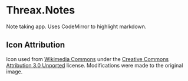 # Threax.Notes
Note taking app. Uses CodeMirror to highlight markdown.

## Icon Attribution
Icon used from [Wikimedia Commons](https://commons.wikimedia.org/wiki/File:Simpleicons_Business_pencil-on-a-notes-paper.svg) under the [Creative Commons](https://en.wikipedia.org/wiki/en:Creative_Commons) [Attribution 3.0 Unported](https://creativecommons.org/licenses/by/3.0/deed.en) license. Modifications were made to the original image.